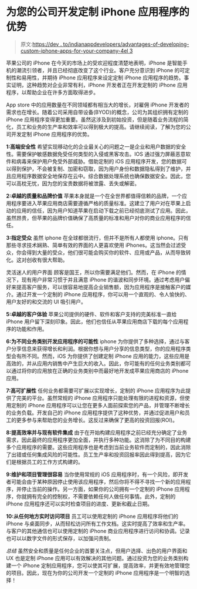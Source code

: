 # 为您的公司开发定制 iPhone 应用程序的优势

> 原文:[https://dev . to/indianappdevelopers/advantages-of-developing-custom-iphone-apps-for-your-company-4el 3](https://dev.to/indianappdevelopers/advantages-of-developing-custom-iphone-apps-for-your-company-4el3)

苹果公司的 iPhone 在今天的市场上的受欢迎程度清楚地表明，iPhone 是智能手机的潮流引领者，并且已经彻底改变了这个行业。客户充分意识到 iPhone 的可定制性和易用性，并期待 iPhone 应用程序来设定定制 iPhone 应用程序的趋势。事实证明，这种趋势对企业非常有利，iPhone 开发者正在开发定制的 iPhone 应用程序，以帮助企业在许多方面取得进步。

App store 中的应用数量在不同领域都有相当大的增长，对雇佣 iPhone 开发者的需求也在增长。随着公司采用自带设备(BYOD)的概念，公司为其组织拥有定制的 iPhone 应用程序变得更加重要。虽然这涉及到初始投资，但是随着业务流程的简化，员工和业务的生产率和效率可以得到极大的提高。请继续阅读，了解为您的公司开发定制 iPhone 应用程序的优势。

**1:高端安全性**
希望实现移动化的企业最关心的问题之一是企业和用户数据的安全性。需要保护敏感数据免受任何类型的入侵或黑客攻击。IOS 通过强力屏蔽恶意软件和病毒来保护用户免受外部威胁。借助定制的 iOS 应用程序开发，您的数据可以得到保护，不会被复制、加密和窃取，因为用户身份和数据隐私得到了维护，并且应用程序数据安全地保存在云中。综合数据处理系统也确保数据安全。因此，您可以高枕无忧，因为您的宝贵数据将被泄露、丢失或解密。

**2:卓越的质量和品牌价值**
苹果本身就是一个在全世界都值得信赖的品牌，一个应用程序要进入苹果应用商店需要遵循严格的质量标准。这建立了用户对在苹果上启动的应用的信任，因为用户知道苹果在启动下载之前已经彻底测试了应用。因此，虽然昂贵，但苹果的品牌价值确保了高质量的标准和用户对你的商业应用程序的信任。

**3:指定受众**
虽然 iphone 在全球都很流行，但并不是所有人都使用 iphone。只有那些寻求技术娴熟、简单有效的界面的人更喜欢使用 iPhones。这当然会过滤受众，你会得到大量的受众，他们很可能会购买你的软件、应用或产品，从而导致转化。这对创收有很大帮助。

灵活迷人的用户界面
顾客是国王，所以你需要满足他们。然而，在 iPhone 的情况下，现有用户非常习惯于并且满意 iPhone 的谐波和同步环境。通过考虑用户偏好来提高客户服务，可以很容易地提高企业销售额，因为应用程序是接触客户的媒介。通过开发一个定制的 iPhone 应用程序，你可以用一个直观的、令人愉快的、用户友好的和交流的 UI 吸引用户。

**5:卓越的客户体验**
苹果公司提供的硬件、软件和客户支持的完美标准一直给 iPhone 用户留下深刻印象。因此，他们也信任从苹果应用商店下载的每个应用程序的功能和作用。

**6:为不同业务类别开发应用程序的可能性**
iphone 为你提供了多种选择，通过与客户分享信息来获得增长和利润。根据你想与用户分享的信息类型，你的应用程序类型会有所不同。然而，iOS 为你提供了创建定制 iPhone 应用的能力，这些应用是高效的，并从应用内销售中产生巨大的收入。因此，你可能有的任何业务类别都可以通过将你的应用放在正确的业务类别中而最好地开发成苹果应用商店的 iPhone 应用。

**7:高可扩展性**
任何业务都需要可扩展以实现增长，定制的 iPhone 应用程序为此提供了完美的平台。虽然常规的 iPhone 应用程序只能处理有限的进程和资源，但使用定制的 iPhone 应用程序可以让您在更多人面前探索您的产品，并管理不断增长的业务负载。开发自己的 iPhone 应用程序提供了这种优势，并通过促进用户和员工的更多参与来帮助您的业务增长。这反过来确保了更高的投资回报(ROI)。

**8:提高效率并与现有软件集成**
由于在开始构建应用程序之前已经充分确定了业务需求，因此最终的应用程序更加全面，并执行多种功能。这消除了为不同目的构建多个应用程序的需要。这些应用程序也是考虑到当前业务软件而定制的，因此消除了出错或任何集成风险的可能性。员工生产率和投资回报率因此得到提高，因为它们是根据员工的工作方式构建的。

**9:维护和项目管理很容易**
当你使用常规的 iOS 应用程序时，有一个风险，即开发者可能会由于某种原因停止使用该应用程序，然后你将不得不寻找一个新的应用程序，并停止当前的操作。另一方面，如果你的公司拥有一个定制的 iPhone 应用程序，你就拥有完全的控制权，不需要依赖任何人做任何事情。此外，定制的 iPhone 应用程序还可以实时检查项目的进度、更新和截止日期。

**10:从任何地方实时访问项目**
员工可以使用定制的 iPhone 应用程序将他们的 iPhone 与桌面同步，从而轻松访问所有工作文档。这实时提高了效率和生产率。与客户的其他通信也可以使用定制的 iPhone 商业应用程序进行访问和协调。记录也可以以数字文件的形式保存，以加强问责制。

*总结*
虽然安全和质量是任何企业的首要关注点，但用户选择、出色的用户界面和 UX 也是定制 iPhone 应用可以有效解决的其他问题。通过投资为您的业务类别构建一个 iPhone 定制应用程序，您可以使其可扩展，提高效率，并更有效地管理您的项目。因此，现在为你的公司开发一个定制的 iPhone 应用程序是一个明智的选择！